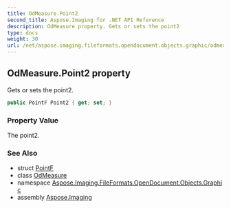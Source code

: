 ```yaml
---
title: OdMeasure.Point2
second_title: Aspose.Imaging for .NET API Reference
description: OdMeasure property. Gets or sets the point2
type: docs
weight: 30
url: /net/aspose.imaging.fileformats.opendocument.objects.graphic/odmeasure/point2/
---
```

## OdMeasure.Point2 property

Gets or sets the point2.

```csharp
public PointF Point2 { get; set; }
```

### Property Value

The point2.

### See Also

* struct [PointF](../../../aspose.imaging/pointf/)
* class [OdMeasure](../)
* namespace [Aspose.Imaging.FileFormats.OpenDocument.Objects.Graphic](../../odmeasure/)
* assembly [Aspose.Imaging](../../../)


